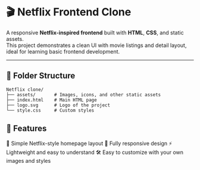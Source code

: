 # 🎬 Netflix Frontend Clone

A responsive **Netflix-inspired frontend** built with **HTML**, **CSS**, and static assets.  
This project demonstrates a clean UI with movie listings and detail layout, ideal for learning basic frontend development.

---

## 📂 Folder Structure

```plaintext
Netflix clone/
├── assets/       # Images, icons, and other static assets
├── index.html    # Main HTML page
├── logo.svg      # Logo of the project
└── style.css     # Custom styles
```
## 🚀 Features
🎥 Simple Netflix-style homepage layout
📱 Fully responsive design
⚡ Lightweight and easy to understand
🛠️ Easy to customize with your own images and styles
